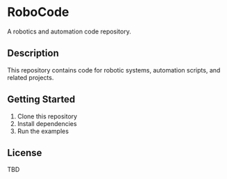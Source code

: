 # RoboCode

A robotics and automation code repository.

## Description

This repository contains code for robotic systems, automation scripts, and related projects.

## Getting Started

1. Clone this repository
2. Install dependencies
3. Run the examples

## License

TBD
